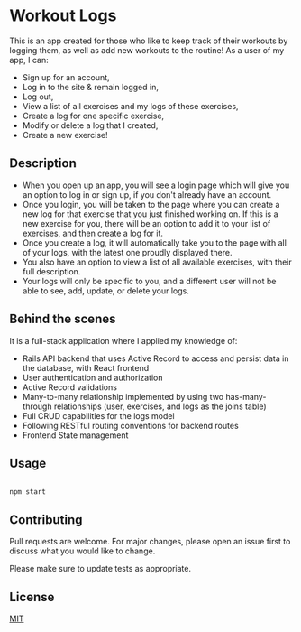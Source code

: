 
# Workout Logs

This is an app created for those who like to keep track of their workouts by logging them, as well as add new workouts to the routine! 
As a user of my app, I can:

* Sign up for an account,
* Log in to the site & remain logged in,
* Log out,
* View a list of all exercises and my logs of these exercises,
* Create a log for one specific exercise,
* Modify or delete a log that I created,
* Create a new exercise!


## Description

* When you open up an app, you will see a login page which will give you an option to log in or sign up, if you don't already have an account.
* Once you login, you will be taken to the page where you can create a new log for that exercise that you just finished working on. If this is a new exercise for you, there will be an option to add it to your list of exercises, and then create a log for it. 
* Once you create a log, it will automatically take you to the page with all of your logs, with the latest one proudly displayed there.
* You also have an option to view a list of all available exercises, with their full description.
* Your logs will only be specific to you, and a different user will not be able to see, add, update, or delete your logs. 

## Behind the scenes

It is a full-stack application where I applied my knowledge of:

* Rails API backend that uses Active Record to access and persist data in the database, with React frontend
* User authentication and authorization
* Active Record validations
* Many-to-many relationship implemented by using two has-many-through relationships (user, exercises, and logs as the joins table)
* Full CRUD capabilities for the logs model
* Following RESTful routing conventions for backend routes
* Frontend State management


## Usage

```react

npm start

```

## Contributing
Pull requests are welcome. For major changes, please open an issue first to discuss what you would like to change.

Please make sure to update tests as appropriate.

## License
[MIT](https://choosealicense.com/licenses/mit/)
